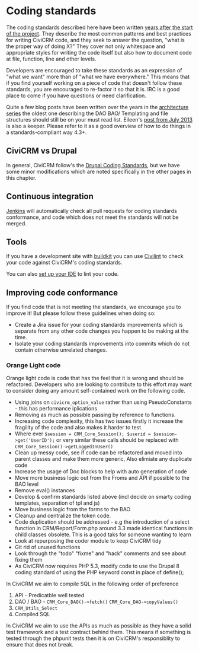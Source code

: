 # Coding standards

The coding standards described here have been written
[years after the start of the project](http://civicrm.org/blogs/eileen/you-owe-me-3-tests-function-kitchen-sink).
They describe the most common patterns and best practices for writing
CiviCRM code, and they seek to answer the question, "what is the proper
way of doing X?" They cover not only whitespace and appropriate styles
for writing the code itself but also how to document code at file,
function, line and other levels.

Developers are encouraged to take these standards as an expression of
"what we want" more than of "what we have everywhere."  This means that
if you find yourself working on a piece of code that doesn't follow
these standards, you are encouraged to re-factor it so that it is. IRC
is a good place to come if you have questions or need clarification.

Quite a few blog posts have been written over the years in the
[architecture series](http://civicrm.org/category/civicrm-blog-categories/architecture-series) the
oldest one describing the DAO BAO/ Templating and file structures should
still be on your must read list. Eileen's [post from July 2013](https://civicrm.org/blog/eileen/doing-the-dishes-aka-code-cleanup) is also a
keeper. Please refer to it as a good overview of how to do things in a
standards-compliant way 4.3+.


## CiviCRM vs Drupal

In general, CiviCRM follow's the [Drupal Coding Standards](https://www.drupal.org/docs/develop/standards), but we have some minor modifications which are noted specifically in the other pages in this chapter.

## Continuous integration

[Jenkins](/tools/jenkins.md) will automatically check all pull requests for coding standards conformance, and code which does not meet the standards will not be merged. 


## Tools

If you have a development site with [buildkit](/tools/buildkit.md) you can use [Civilint](/tools/civilint.md) to check your code against CiviCRM's coding standards.

You can also [set up your IDE](/tools/phpstorm.md) to lint your code.


## Improving code conformance

If you find code that is not meeting the standards, we encourage you to improve it! But please follow these guidelines when doing so: 

* Create a Jira issue for your coding standards improvements which is separate from any other code changes you happen to be making at the time. 
* Isolate your coding standards improvements into commits which do not contain otherwise unrelated changes.

### Orange Light code

Orange light code is code that has the feel that it is wrong and should be refactored. Developers who are looking to contribute to this effort may want to consider doing any amount self-contained work on the following code. 

* Using joins on `civicrm_option_value` rather than using PseudoConstants - this has performance iplications
* Removing as much as possible passing by reference to functions.
* Increasing code complexity, this has two issues firstly it increase the fragility of the code and also makes it harder to test
* Where ever `$session = CRM_Core_Session(); $userid = $session->get('UserID');` or very similar these calls should be replaced with `CRM_Core_Session()->getLoggedInUser()`
* Clean up messy code, see if code can be refactored and moved into parent classes and make them more generic, Also elimiate any duplicate code
* Increase the usage of Doc blocks to help with auto generation of code
* Move more business logic out from the Froms and API if possible to the BAO level
* Remove eval() instances
* Develop & confirm standards listed above (incl decide on smarty coding templates, separation of tpl and js)
* Move business logic from the forms to the BAO
* Cleanup and centralize the token code.
* Code duplication should be addressed - e.g the introduction of a select function in CRM/Report/Form.php around 3.3 made identical functions in child classes obsolete. This is a good taks for someone wanting to learn
* Look at repurposing the coder module to keep CiviCRM tidy
* Git rid of unused functions
* Look through the "todo" "fixme" and "hack" comments and see about fixing them
* As CiviCRM now requires PHP 5.3, modify code to use the Drupal 8 coding standard of using the PHP keyword const in place of define();

In CiviCRM we aim to compile SQL in the following order of preference

1. API - Predicatble well tested
3. DAO / BAO - `CRM_Core_DAO()->fetch()` `CRM_Core_DAO->copyValues()`
2. `CRM_Utils_Select`
4. Compiled SQL

In CiviCRM we aim to use the APIs as much as possible as they have a solid test framework and a test contract behind them. This means if something is tested through the phpunit tests then it is on CiviCRM's responsiblity to ensure that does not break. 
